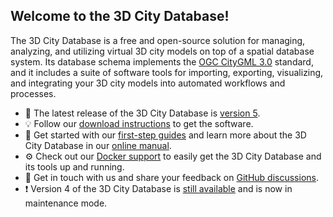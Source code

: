 ## Welcome to the 3D City Database!

The 3D City Database is a free and open-source solution for managing, analyzing, and utilizing virtual 3D city models
on top of a spatial database system. Its database schema implements the [OGC CityGML 3.0](https://www.ogc.org/standard/citygml/)
standard, and it includes a suite of software tools for importing, exporting, visualizing, and integrating your 3D city models into
automated workflows and processes.

- :rocket: The latest release of the 3D City Database is [version 5](https://github.com/3dcitydb/3dcitydb).
- :bulb: Follow our [download instructions](https://3dcitydb.github.io/3dcitydb-mkdocs/download/) to get the software.
- :book: Get started with our [first-step guides](https://3dcitydb.github.io/3dcitydb-mkdocs/first-steps/) and learn more about the 3D City Database in our [online manual](https://3dcitydb.github.io/3dcitydb-mkdocs/).
- :gear: Check out our [Docker support](https://3dcitydb.github.io/3dcitydb-mkdocs/first-steps/docker/#docker-images-overview) to easily get the 3D City Database and its tools up and running.
- :rainbow: Get in touch with us and share your feedback on [GitHub discussions](https://github.com/orgs/3dcitydb/discussions).
- :exclamation: Version 4 of the 3D City Database is [still available](https://github.com/3dcitydb/3dcitydb-suite) and is now in maintenance mode.
